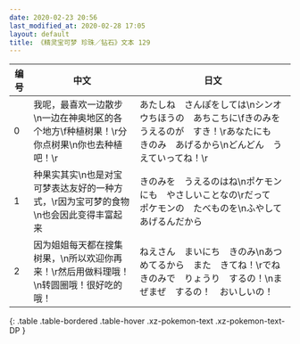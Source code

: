 ```yaml
---
date: 2020-02-23 20:56
last_modified_at: 2020-02-28 17:05
layout: default
title: 《精灵宝可梦 珍珠／钻石》文本 129
---
```

| 编号 | 中文 | 日文 |
| ---- | ---- | ---- |
| 0 | 我呢，最喜欢一边散步\n一边在神奥地区的各个地方\f种植树果！\r分你点树果\n你也去种植吧！\r | あたしね　さんぽをしては\nシンオウちほうの　あちこちに\fきのみを　うえるのが　すき！\rあなたにも　きのみ　あげるから\nどんどん　うえていってね！\r |
| 1 | 种果实其实\n也是对宝可梦表达友好的一种方式，\r因为宝可梦的食物\n也会因此变得丰富起来 | きのみを　うえるのはね\nポケモンにも　やさしいことなの\rだって　ポケモンの　たべものを\nふやして　あげるんだから |
| 2 | 因为姐姐每天都在搜集树果，\n所以欢迎你再来！\r然后用做料理哦！　\n转圆圈哦！很好吃的哦！ | ねえさん　まいにち　きのみ\nあつめてるから　また　きてね！\rでね　きのみで　りょうり　するの！\nまぜまぜ　するの！　おいしいの！ |
{: .table .table-bordered .table-hover .xz-pokemon-text .xz-pokemon-text-DP }